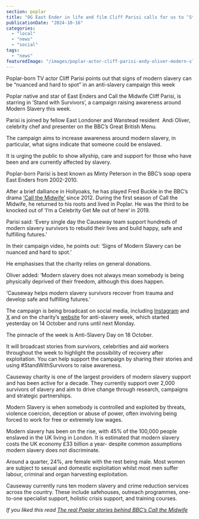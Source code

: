 ```yaml
---
section: poplar
title: "OG East Ender in life and film Cliff Parisi calls for us to ‘Stand with Survivors’ for Modern Slavery Week"
publicationDate: "2024-10-16"
categories: 
  - "local"
  - "news"
  - "social"
tags: 
  - "news"
featuredImage: "/images/poplar-actor-cliff-parisi-andy-oliver-modern-slavery-campaign.jpg"
---
```


Poplar-born TV actor Cliff Parisi points out that signs of modern slavery can be “nuanced and hard to spot” in an anti-slavery campaign this week

Poplar native and star of East Enders and Call the Midwife Cliff Parisi, is starring in ‘Stand with Survivors’, a campaign raising awareness around Modern Slavery this week.

Parisi is joined by fellow East Londoner and Wanstead resident  Andi Oliver, celebrity chef and presenter on the BBC’s Great British Menu.  

The campaign aims to increase awareness around modern slavery, in particular, what signs indicate that someone could be enslaved.

It is urging the public to show allyship, care and support for those who have been and are currently affected by slavery. 

Poplar-born Parisi is best known as Minty Peterson in the BBC’s soap opera East Enders from 2002-2010. 

After a brief dalliance in Hollyoaks, he has played Fred Buckle in the BBC’s drama [‘Call the Midwife’](https://poplarlondon.co.uk/call-the-midwife-real-stories/) since 2012. During the first season of Call the Midwife, he returned to his roots and lived in Poplar. He was the third to be knocked out of ‘I’m a Celebrity Get Me out of here’ in 2019.

Parisi said: ‘Every single day the Causeway team support hundreds of modern slavery survivors to rebuild their lives and build happy, safe and fulfilling futures.’

In their campaign video, he points out: ‘Signs of Modern Slavery can be nuanced and hard to spot.’

He emphasises that the charity relies on general donations. 

Oliver added: ‘Modern slavery does not always mean somebody is being physically deprived of their freedom, although this does happen.

‘Causeway helps modern slavery survivors recover from trauma and develop safe and fulfilling futures.’ 

The campaign is being broadcast on social media, including [Instagram](https://www.instagram.com/p/DBGQABYONfh/) and [X](https://x.com/CausewayCharity/status/1845739001971413500) and on the charity’s [website](https://www.wearecauseway.org.uk/causeway_campaigns/stand-with-survivors-anti-slavery-week-2024/) for anti-slavery week, which started yesterday on 14 October and runs until next Monday. 

The pinnacle of the week is Anti-Slavery Day on 18 October. 

It will broadcast stories from survivors, celebrities and aid workers throughout the week to highlight the possibility of recovery after exploitation. You can help support the campaign by sharing their stories and using #StandWithSurvivors to raise awareness. 

Causeway charity is one of the largest providers of modern slavery support and has been active for a decade. They currently support over 2,000 survivors of slavery and aim to drive change through research, campaigns and strategic partnerships. 

Modern Slavery is when somebody is controlled and exploited by threats, violence coercion, deception or abuse of power, often involving being forced to work for free or extremely low wages.

Modern slavery has been on the rise, with 45% of the 100,000 people enslaved in the UK living in London. It is estimated that modern slavery costs the UK economy £33 billion a year- despite common assumptions modern slavery does not discriminate. 

Around a quarter, 24%, are female with the rest being male. Most women are subject to sexual and domestic exploitation whilst most men suffer labour, criminal and organ harvesting exploitation. 

Causeway currently runs ten modern slavery and crime reduction services across the country. These include safehouses, outreach programmes, one-to-one specialist support, holistic crisis support, and training courses.

_If you liked this read [The real Poplar stories behind BBC’s Call the Midwife](https://poplarlondon.co.uk/call-the-midwife-real-stories/)_
